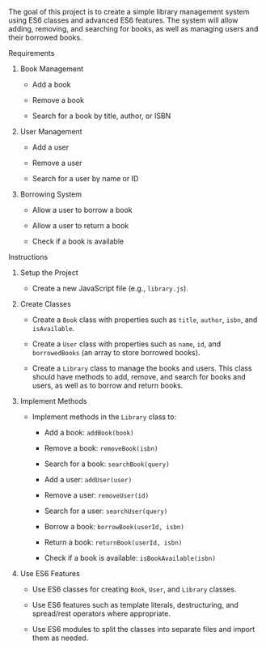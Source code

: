 The goal of this project is to create a simple library management system using ES6 classes and advanced ES6 features. The system will allow adding, removing, and searching for books, as well as managing users and their borrowed books.

 

 Requirements

1. Book Management

    - Add a book

    - Remove a book

    - Search for a book by title, author, or ISBN

 

2. User Management

    - Add a user

    - Remove a user

    - Search for a user by name or ID

 

3. Borrowing System

    - Allow a user to borrow a book

    - Allow a user to return a book

    - Check if a book is available

 

 Instructions

1. Setup the Project

    - Create a new JavaScript file (e.g., `library.js`).

 

2. Create Classes

    - Create a `Book` class with properties such as `title`, `author`, `isbn`, and `isAvailable`.

    - Create a `User` class with properties such as `name`, `id`, and `borrowedBooks` (an array to store borrowed books).

    - Create a `Library` class to manage the books and users. This class should have methods to add, remove, and search for books and users, as well as to borrow and return books.

 

3. Implement Methods

    - Implement methods in the `Library` class to:

        - Add a book: `addBook(book)`

        - Remove a book: `removeBook(isbn)`

        - Search for a book: `searchBook(query)`

        - Add a user: `addUser(user)`

        - Remove a user: `removeUser(id)`

        - Search for a user: `searchUser(query)`

        - Borrow a book: `borrowBook(userId, isbn)`

        - Return a book: `returnBook(userId, isbn)`

        - Check if a book is available: `isBookAvailable(isbn)`

 

4. Use ES6 Features

    - Use ES6 classes for creating `Book`, `User`, and `Library` classes.

    - Use ES6 features such as template literals, destructuring, and spread/rest operators where appropriate.

    - Use ES6 modules to split the classes into separate files and import them as needed.
